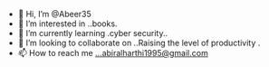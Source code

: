- 👋 Hi, I’m @Abeer35
- 👀 I’m interested in ..books.
- 🌱 I’m currently learning .cyber security..
- 💞️ I’m looking to collaborate on ..Raising the level of productivity
.
- 📫 How to reach me ...abiralharthi1995@gmail.com

<!---
Abeer35/Abeer35 is a ✨ special ✨ repository because its `README.md` (this file) appears on your GitHub profile.
You can click the Preview link to take a look at your changes.
--->
